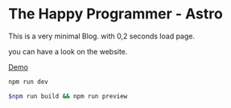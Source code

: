# The Happy Programmer - Astro

This is a very minimal Blog. with 0,2 seconds load page.

you can have a look on the website.

[Demo](https://thp-astro-minimal.vercel.app)

```bash
npm run dev
```

```bash
$npm run build && npm run preview
```





